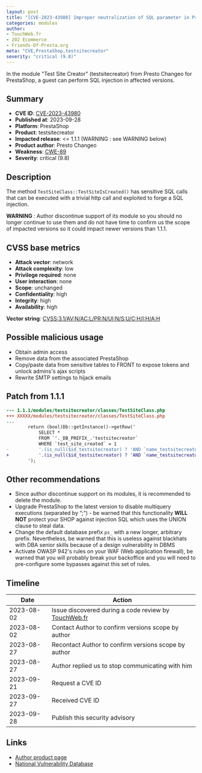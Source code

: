 ```yaml
---
layout: post
title: "[CVE-2023-43980] Improper neutralization of SQL parameter in Presto Changeo - Test Site Creator module for PrestaShop"
categories: modules
author:
- TouchWeb.fr
- 202 Ecommerce
- Friends-Of-Presta.org
meta: "CVE,PrestaShop,testsitecreator"
severity: "critical (9.8)"
---
```


In the module "Test Site Creator" (testsitecreator) from Presto Changeo for PrestaShop, a guest can perform SQL injection in affected versions.


## Summary

* **CVE ID**: [CVE-2023-43980](https://cve.mitre.org/cgi-bin/cvename.cgi?name=CVE-2023-43980)
* **Published at**: 2023-09-28
* **Platform**: PrestaShop
* **Product**: testsitecreator
* **Impacted release**: <= 1.1.1 (WARNING : see WARNING below)
* **Product author**: Presto Changeo
* **Weakness**: [CWE-89](https://cwe.mitre.org/data/definitions/89.html)
* **Severity**: critical (9.8)

## Description

The method `TestSiteClass::TestSiteIsCreated()` has sensitive SQL calls that can be executed with a trivial http call and exploited to forge a SQL injection.

**WARNING** : Author discontinue support of its module so you should no longer continue to use them and do not have time to confirm us the scope of impacted versions so it could impact newer versions than 1.1.1.

## CVSS base metrics

* **Attack vector**: network
* **Attack complexity**: low
* **Privilege required**: none
* **User interaction**: none
* **Scope**: unchanged
* **Confidentiality**: high
* **Integrity**: high
* **Availability**: high

**Vector string**: [CVSS:3.1/AV:N/AC:L/PR:N/UI:N/S:U/C:H/I:H/A:H](https://nvd.nist.gov/vuln-metrics/cvss/v3-calculator?vector=AV:N/AC:L/PR:N/UI:N/S:U/C:H/I:H/A:H)

## Possible malicious usage

* Obtain admin access
* Remove data from the associated PrestaShop
* Copy/paste data from sensitive tables to FRONT to expose tokens and unlock admins's ajax scripts
* Rewrite SMTP settings to hijack emails

## Patch from 1.1.1

```diff
--- 1.1.1/modules/testsitecreator/classes/TestSiteClass.php
+++ XXXXX/modules/testsitecreator/classes/TestSiteClass.php
...
		return (bool)Db::getInstance()->getRow('
			SELECT * 
			FROM `'._DB_PREFIX_.'testsitecreator`
			WHERE `test_site_created` = 1
-			'.(is_null($id_testsitecreator) ? 'AND `name_testsitecreator` = "'.$name_testsitecreator.'"' : 'AND `id_testsitecreator` = '.$id_testsitecreator).'
+			'.(is_null($id_testsitecreator) ? 'AND `name_testsitecreator` = "'.pSQL($name_testsitecreator).'"' : 'AND `id_testsitecreator` = '.(int) $id_testsitecreator).'
		');
```

## Other recommendations

* Since author discontinue support on its modules, it is recommended to delete the module.
* Upgrade PrestaShop to the latest version to disable multiquery executions (separated by “;”) - be warned that this functionality **WILL NOT** protect your SHOP against injection SQL which uses the UNION clause to steal data.
* Change the default database prefix `ps_` with a new longer, arbitrary prefix. Nevertheless, be warned that this is useless against blackhats with DBA senior skills because of a design vulnerability in DBMS
* Activate OWASP 942's rules on your WAF (Web application firewall), be warned that you will probably break your backoffice and you will need to pre-configure some bypasses against this set of rules.

## Timeline

| Date | Action |
|--|--|
| 2023-08-02 | Issue discovered during a code review by [TouchWeb.fr](https://www.touchweb.fr) |
| 2023-08-02 | Contact Author to confirm versions scope by author |
| 2023-08-27 | Recontact Author to confirm versions scope by author |
| 2023-08-27 | Author replied us to stop communicating with him |
| 2023-09-21 | Request a CVE ID |
| 2023-09-27 | Received CVE ID |
| 2023-09-28 | Publish this security advisory |

## Links

* [Author product page](https://www.presto-changeo.com/prestashop/home/158-test-site-creator.html)
* [National Vulnerability Database](https://nvd.nist.gov/vuln/detail/CVE-2023-43980)
